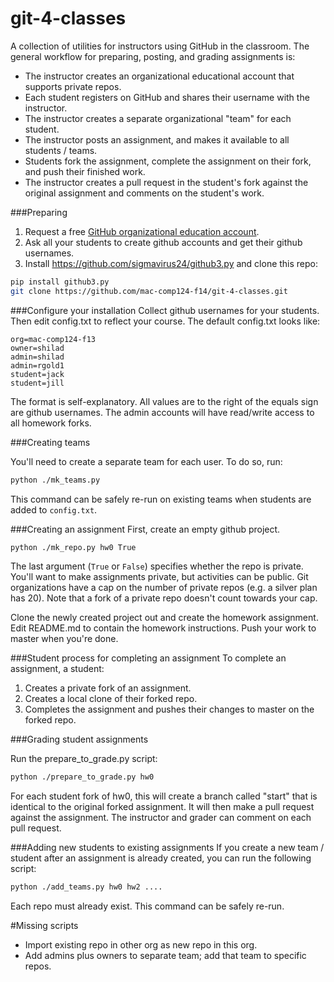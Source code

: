 git-4-classes
=============

A collection of utilities for instructors using GitHub in the classroom. The general workflow for preparing, posting, and grading assignments is:

* The instructor creates an organizational educational account that supports private repos.
* Each student registers on GitHub and shares their username with the instructor.
* The instructor creates a separate organizational "team" for each student.
* The instructor posts an assignment, and makes it available to all students / teams.
* Students fork the assignment, complete the assignment on their fork, and push their finished work.
* The instructor creates a pull request in the student's fork against the original assignment and comments on the student's work.


###Preparing 
1. Request a free [GitHub organizational education account](https://github.com/edu).
2. Ask all your students to create github accounts and get their github usernames.
3. Install https://github.com/sigmavirus24/github3.py and clone this repo:

```bash
pip install github3.py
git clone https://github.com/mac-comp124-f14/git-4-classes.git
```

###Configure your installation
Collect github usernames for your students. Then edit config.txt to reflect your course. The default config.txt looks like:
```
org=mac-comp124-f13
owner=shilad
admin=shilad
admin=rgold1
student=jack
student=jill
```
The format is self-explanatory. All values are to the right of the equals sign are github usernames. The admin accounts will have read/write access to all homework forks.

###Creating teams

You'll need to create a separate team for each user. To do so, run:
```bash
python ./mk_teams.py
```
This command can be safely re-run on existing teams when students are added to `config.txt`.

###Creating an assignment
First, create an empty github project.
```bash
python ./mk_repo.py hw0 True
```

The last argument (`True` or `False`) specifies whether the repo is private. 
You'll want to make assignments private, but activities can be public.
Git organizations have a cap on the number of private repos (e.g. a silver plan has 20).
Note that a fork of a private repo doesn't count towards your cap.

Clone the newly created project out and create the homework assignment.
Edit README.md to contain the homework instructions.
Push your work to master when you're done.

###Student process for completing an assignment
To complete an assignment, a student:

1. Creates a private fork of an assignment.
2. Creates a local clone of their forked repo.
3. Completes the assignment and pushes their changes to master on the forked repo.

###Grading student assignments

Run the prepare_to_grade.py script:

```bash
python ./prepare_to_grade.py hw0
```

For each student fork of hw0, this will create a branch called "start" that is identical to the original forked assignment. It will then make a pull request against the assignment. The instructor and grader can comment on each pull request.

###Adding new students to existing assignments
If you create a new team / student after an assignment is already created, you can run the following script:
```bash
python ./add_teams.py hw0 hw2 ....
```
Each repo must already exist. This command can be safely re-run.

#Missing scripts
 * Import existing repo in other org as new repo in this org.
 * Add admins plus owners to separate team; add that team to specific repos.
